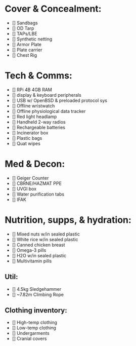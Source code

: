 # Cover & Concealment:                        
- [] Sandbags                           
- [] OD Tarp            
- [] TAPs/LBE                     
- [] Synthetic netting           
- [] Armor Plate                          
- [] Plate carrier         
- [] Chest Rig           

# Tech & Comms:                     
- [] RPi 4B 4GB RAM 
- [] display & keyboard peripherals
- [] USB w/ OpenBSD & preloaded protocol sys
- [] Offline wristwatch
- [] Offline physiological data tracker
- [] Red light headlamp
- [] Handheld 2-way radios
- [] Rechargeable batteries
- [] Incinerator box
- [] Plastic bags
- [] Quat wipes

# Med & Decon:
- [] Geiger Counter 
- [] CBRNE/HAZMAT PPE
- [] UVGI box
- [] Water purification tabs
- [] IFAK

# Nutrition, supps, & hydration: 
- [] Mixed nuts w/in sealed plastic
- [] White rice w/in sealed plastic 
- [] Canned chicken breast
- [] Omega-3 pills
- [] H2O w/in sealed plastic
- [] Multivitamin pills

## Util:
- [] 4.5kg Sledgehammer
- [] ~7.82m Climbing Rope

## Clothing inventory:
- [] High-temp clothing
- [] Low-temp clothing
- [] Undergarments
- [] Cranial covers